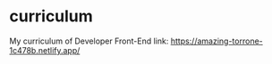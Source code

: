 # curriculum
My curriculum of Developer Front-End 
link: https://amazing-torrone-1c478b.netlify.app/